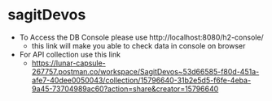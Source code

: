 # sagitDevos

- To Access the DB Console please use http://localhost:8080/h2-console/
    - this link will make you able to check data in console on browser
- For API collection use this link
    - https://lunar-capsule-267757.postman.co/workspace/SagitDevos~53d66585-f80d-451a-afe7-40dee0050043/collection/15796640-31b2e5d5-f6fe-4eba-9a45-73704989ac60?action=share&creator=15796640
